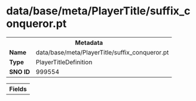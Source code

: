 <h1>data/base/meta/PlayerTitle/suffix_conqueror.pt</h1><table><tr><th colspan="100%">Metadata</th></tr><tr><td><b>Name</b></td><td>data/base/meta/PlayerTitle/suffix_conqueror.pt</td></tr><tr><td><b>Type</b></td><td>PlayerTitleDefinition</td></tr><tr><td><b>SNO ID</b></td><td>999554</td></tr></table>

<table><tr><th colspan="100%">Fields</th></tr></table>

